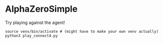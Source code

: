 # AlphaZeroSimple

Try playing against the agent!

```
source venv/bin/activate # (might have to make your own venv actually)
python3 play_connect4.py
```